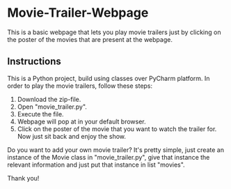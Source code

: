 # Movie-Trailer-Webpage
This is a basic webpage that lets you play movie trailers just by clicking on the poster of the movies that are present at the webpage.

## Instructions
This is a Python project, build using classes over PyCharm platform. In order to play the movie trailers, follow these steps: 
1. Download the zip-file.
2. Open "movie_trailer.py".
3. Execute the file.
4. Webpage will pop at in your default browser.
5. Click on the poster of the movie that you want to watch the trailer for. Now just sit back and enjoy the show.


Do you want to add your own movie trailer? 
It's pretty simple, just create an instance of the Movie class in "movie_trailer.py", give that instance the relevant information and just put that instance in list "movies". 

Thank you!
